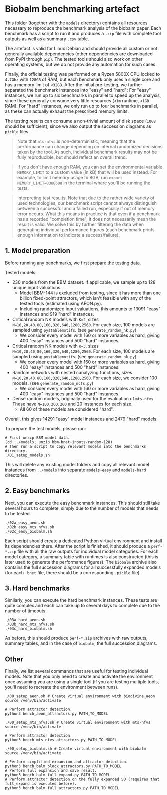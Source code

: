 # Biobalm benchmarking artefact

This folder (together with the `models` directory) contains all resources necessary to reproduce
the benchmark analysis of the biobalm paper. Each benchmark has a script to run it and produces
a `.zip` file with complete tool outputs as well as a summary `.csv` table.

The artefact is valid for Linux Debian and should provide all custom or not generally available
dependencies (other dependencies are downloaded from PyPI through `pip`). The tested tools should 
also work on other operating systems, but we do not provide any automation for such cases.

Finally, the official testing was performed on a Ryzen 5800X CPU locked to `4.7Ghz` with 
`128GB` of RAM, but each benchmark only uses a single core and has a memory limit of `<32GB`.
After the initial pre-testing, we further separated the benchmark instances into "easy" 
and "hard": For "easy" instances, we run up to six benchmarks in parallel to speed up the
analysis, since these generally consume very little resources (`<1m` runtime, `<1GB` RAM). 
For "hard" instances, we only run up to four benchmarks in parallel, as these can actually
exhaust the prescribed memory limits. 

The testing results can consume a non-trivial amount of disk space (`10GB` should be sufficient), 
since we also output the succession diagrams as `pickle` files.

 > Note that `mts-nfvs` is non-deterministic, meaning that the performance can change depending
 > on internal randomized decisions taken by the tool. As such, individual benchmark results 
 > may not be fully reproducible, but should reflect an overall trend.

 > If you don't have enough RAM, you can set the environmental variable `MEMORY_LIMIT` to a
 > custom value (in kB) that will be used instead. For example, to limit memory usage to 8GB,
 > run `export MEMORY_LIMIT=8388608` in the terminal where you'll be running the tests.

 > Interpreting test results: Note that due to the rather wide variety of used technologies,
 > our benchmark script cannot always distinguish between a successful and a failed run, especially
 > if out of memory error occurs. What this means in practice is that even if a benchmark has 
 > a recorded "completion time", it does not necessarily mean the result is valid. We solve this 
 > by further filtering the data when generating individual performance figures (each benchmark 
 > prints enough information to indicate a success/failure). 

## 1. Model preparation

Before running any benchmarks, we first prepare the testing data.

Tested models:
 - 230 models from the BBM dataset. If applicable, we sample up to 128 unique input valuations.
   * Model BBM-144 is excluded from testing, since it has more than one billion fixed-point attractors, 
   which isn't feasible with any of the tested tools (estimated using AEON.py).
   * Including randomized input valuations, this amounts to 13091 "easy" instances and 919 "hard" instances.
 - Critical random NK models with `K=2`, sizes `N=10,20,40,80,160,320,640,1280,2560`. For each size, 
   100 models are sampled using `pystablemotifs`. (see `generate_random_nk.py`)
   * We consider every model with 160 or more variables as hard, giving 400 "easy" instances and 500 "hard" instances.
 - Critical random NK models with `K=3`, sizes `N=10,20,40,80,160,320,640,1280,2560`. For each size, 
   100 models are sampled using `pystablemotifs`. (see `generate_random_nk.py`)
   * We consider every model with 160 or more variables as hard, giving 400 "easy" instances and 500 "hard" instances.
 - Random networks with nested canalyzing functions, sizes `N=10,20,40,80,160,320,640,1280,2560`. For each size, 
   we consider 100 models. (see `generate_random_ncfs.py`)
   * We consider every model with 160 or more variables as hard, giving 400 "easy" instances and 500 "hard" instances.
 - Dense random models, originally used for the evaluation of `mts-nfvs`. These have `N=100,200,200` and 
   20 instances for each size.
   * All 60 of these models are considered "hard".

Overall, this gives 14291 "easy" model instances and 2479 "hard" models.

To prepare the test models, please run:

```
# First unzip BBM model data.
(cd ../models; unzip bbm-bnet-inputs-random-128)
# Then run a script to copy relevant models into the benchmarks directory.
./01_setup_models.sh
```

This will delete any existing model folders and copy all relevant model instances from `../models` into separate
`models-easy` and `models-hard` directories.

## 2. Easy benchmarks

Next, you can execute the easy benchmark instances. This should still take several hours to complete, simply due 
to the number of models that needs to be tested.

```
./02a_easy_aeon.sh
./02b_easy_mts_nfvs.sh
./02c_easy_biobalm.sh
```

Each script should create a dedicated Python virtual environment and install its dependencies there. After
the script is finished, it should produce a `perf-*.zip` file with all the raw outputs for individual model
categories. For each model category, a summary table with runtimes is also constructed (this is later used 
to generate the performance figures). The `biobalm` archive also contains the full succession diagrams for 
all successfully expanded models (for each `.bnet` file, there should be a corresponding `.pickle` file).

## 3. Hard benchmarks

Similarly, you can execute the hard benchmark instances. These tests are quite complex and each can take up
to several days to complete due to the number of timeouts.


```
./03a_hard_aeon.sh
./03b_hard_mts_nfvs.sh
./03c_hard_biobalm.sh
```

As before, this should produce `perf-*.zip` archives with raw outputs, summary tables, and in the case
of `biobalm`, the full succession diagrams.

## Other

Finally, we list several commands that are useful for testing individual models. Note that you only
need to create and activate the environment once assuming you are using a single tool (if you are
testing multiple tools, you'll need to recreate the environment between runs).

```
./00_setup_aeon.sh # Create virtual environment with biodivine_aeon
source /venv/bin/activate

# Perform attractor detection.
python3 bench_aeon_attractors.py PATH_TO_MODEL
```

```
./00_setup_mts_nfvs.sh # Create virtual environment with mts-nfvs
source /venv/bin/activate

# Perform attractor detection.
python3 bench_mts_nfvs_attractors.py PATH_TO_MODEL
```

```
./00_setup_biobalm.sh # Create virtual environment with biobalm
source /venv/bin/activate

# Perform simplified expansion and attractor detection.
python3 bench_balm_block_attractors.py PATH_TO_MODEL
# Perform full expansion and save result.
python3 bench_balm_full_expand.py PATH_TO_MODEL
# Perform attractor detection on the fully expanded SD (requires that full_expand is executed before).
python3 bench_balm_full_attractors.py PATH_TO_MODEL
```